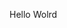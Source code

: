 Hello Wolrd


















































































































































































































































































































































































































































































































































































































































































































































































































































































































































































































































































































































































































































































































































































































































































































































































































































































































































































































































































































































































































































































































































































































































































































































































































































































































































































































































































































































































































































































































































































































































































































































































































































































































































































































































































































































































































































































































































































































































































































































































































































































































































































































































































































































































































































